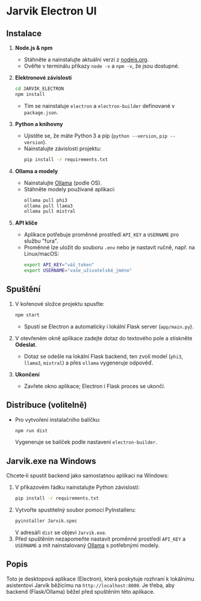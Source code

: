 # Jarvik Electron UI

## Instalace

1. **Node.js & npm**  
   - Stáhněte a nainstalujte aktuální verzi z [nodejs.org](https://nodejs.org/).  
   - Ověřte v terminálu příkazy `node -v` a `npm -v`, že jsou dostupné.

2. **Elektronové závislosti**  
   ```bash
   cd JARVIK_ELECTRON
   npm install
   ```  
   - Tím se nainstaluje `electron` a `electron-builder` definované v `package.json`.

3. **Python a knihovny**
   - Ujistěte se, že máte Python 3 a pip (`python --version`, `pip --version`).
   - Nainstalujte závislosti projektu:
     ```bash
     pip install -r requirements.txt
     ```

4. **Ollama a modely**  
   - Nainstalujte [Ollama](https://ollama.com/) (podle OS).  
   - Stáhněte modely používané aplikací:  
     ```bash
     ollama pull phi3
     ollama pull llama3
     ollama pull mistral
     ```

5. **API klíče**  
   - Aplikace potřebuje proměnné prostředí `API_KEY` a `USERNAME` pro službu "fura".
   - Proměnné lze uložit do souboru `.env` nebo je nastavit ručně, např. na Linux/macOS:
     ```bash
     export API_KEY="váš_token"
     export USERNAME="vaše_uživatelské_jméno"
     ```

## Spuštění

1. V kořenové složce projektu spusťte:
   ```bash
   npm start
   ```
   - Spustí se Electron a automaticky i lokální Flask server (`app/main.py`).

2. V otevřeném okně aplikace zadejte dotaz do textového pole a stiskněte **Odeslat**.  
   - Dotaz se odešle na lokální Flask backend, ten zvolí model (`phi3`, `llama3`, `mistral`) a přes `ollama` vygeneruje odpověď.

3. **Ukončení**  
   - Zavřete okno aplikace; Electron i Flask proces se ukončí.

## Distribuce (volitelně)

- Pro vytvoření instalačního balíčku:
  ```bash
  npm run dist
  ```
  Vygeneruje se balíček podle nastavení `electron-builder`.

## Jarvik.exe na Windows

Chcete‑li spustit backend jako samostatnou aplikaci na Windows:

1. V příkazovém řádku nainstalujte Python závislosti:
   ```bash
   pip install -r requirements.txt
   ```
2. Vytvořte spustitelný soubor pomocí PyInstalleru:
   ```bash
   pyinstaller Jarvik.spec
   ```
   V adresáři `dist` se objeví `Jarvik.exe`.
3. Před spuštěním nezapomeňte nastavit proměnné prostředí `API_KEY` a `USERNAME` a mít nainstalovaný [Ollama](https://ollama.com/) s potřebnými modely.

## Popis

Toto je desktopová aplikace (Electron), která poskytuje rozhraní k lokálnímu asistentovi Jarvik běžícímu na `http://localhost:8000`. Je třeba, aby backend (Flask/Ollama) běžel před spuštěním této aplikace.
